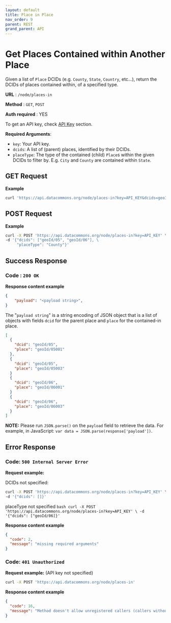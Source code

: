 ```yaml
---
layout: default
title: Place in Place
nav_order: 9
parent: REST
grand_parent: API
---
```


# Get Places Contained within Another Place

Given a list of `Place` DCIDs (e.g. `County`, `State`, `Country`, etc...),
return the DCIDs of places contained within, of a specified type.

**URL** : `/node/places-in`

**Method** : `GET`, `POST`

**Auth required** : YES

To get an API key, check [API Key](https://datacommonsorg.github.io/website/api/api_key.html) section.

**Required Arguments**:

*   `key`: Your API key.
*   `dcids`: A list of (parent) places, identified by their DCIDs.
*   `placeType`: The type of the contained (child) `Place`s within the given
    DCIDs to filter by. E.g. `City` and `County` are contained within `State`.

## GET Request

**Example**

```bash
curl 'https://api.datacommons.org/node/places-in?key=API_KEY&dcids=geoId/05&dcids=geoId/06&placeType=County'
```

## POST Request

**Example**

```bash
curl -X POST 'https://api.datacommons.org/node/places-in?key=API_KEY' \
-d '{"dcids": ["geoId/05", "geoId/06"], \
     "placeType": "County"}'
```

## Success Response

### **Code** : `200 OK`

**Response content example**

```json
{
    "payload": "<payload string>",
}
```

The "`payload string`" is a string encoding of JSON object that is a list of
objects with fields `dcid` for the parent place and `place` for the contained-in
place.

```json
[
  {
    "dcid": "geoId/05",
    "place": "geoId/05001"
  },
  {
    "dcid": "geoId/05",
    "place": "geoId/05003"
  }
  {
    "dcid": "geoId/06",
    "place": "geoId/06001"
  }
  {
    "dcid": "geoId/06",
    "place": "geoId/06003"
  }
]
```

**NOTE:** Please run `JSON.parse()` on the `payload` field to retrieve the data.
For example, in JavaScript: `var data = JSON.parse(response['payload'])`.

## Error Response

### **Code**: `500 Internal Server Error`

**Request example:**

DCIDs not specified:

```bash
curl -X POST 'https://api.datacommons.org/node/places-in?key=API_KEY' \
-d '{"dcids": []}'
```

placeType not specified `bash curl -X POST
'https://api.datacommons.org/node/places-in?key=API_KEY' \ -d '{"dcids":
["geoId/06]}'`

**Response content example**

```json
{
  "code": 2,
  "message": "missing required arguments"
}
```

### **Code**: `401 Unauthorized`

**Request example:** (API key not specified)

```bash
curl -X POST 'https://api.datacommons.org/node/places-in'
```

**Response content example**

```json
{
  "code": 16,
  "message": "Method doesn't allow unregistered callers (callers without established identity). Please use API Key or other form of API consumer identity to call this API."
}
```